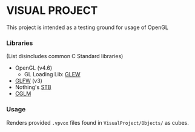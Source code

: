 # VISUAL PROJECT
This project is intended as a testing ground for usage of OpenGL

### Libraries
(List disincludes common C Standard libraries)
* OpenGL (v4.6)
    * GL Loading Lib: [GLEW](https://github.com/nigels-com/glew)
* [GLFW](https://www.glfw.org/) (v3)
* Nothing's [STB](https://github.com/nothings/stb)
* [CGLM](https://github.com/recp/cglm)

### Usage
Renders provided `.vpvox` files found in `VisualProject/Objects/` as cubes.
